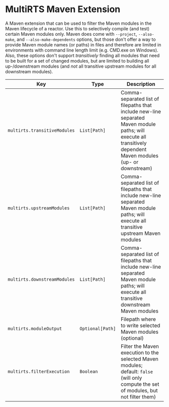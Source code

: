 # MultiRTS Maven Extension

A Maven extension that can be used to filter the Maven modules in the Maven lifecycle of a reactor.
Use this to selectively compile (and test) certain Maven modules only.
Maven does come with `--project`, `--also-make`, and `--also-make-dependents` options, but those don't offer a way to
provide Maven module names (or paths) in files and therefore are limited in environments with command line length
limit (e.g. CMD.exe on Windows).
Also, these options don't support *transitively* finding all modules that need to be built for a set of changed modules,
but are limited to building all up-/downstream modules (and *not* all transitive upstream modules for all downstream
modules).

| Key                          | Type             | Description                                                                                                                                                     |
|------------------------------|------------------|-----------------------------------------------------------------------------------------------------------------------------------------------------------------|
| `multirts.transitiveModules` | `List[Path]`     | Comma-separated list of filepaths that include new-line separated Maven module paths; will execute all transitively dependent Maven modules (up- or downstream) |
| `multirts.upstreamModules`   | `List[Path]`     | Comma-separated list of filepaths that include new-line separated Maven module paths; will execute all transitive upstream Maven modules                        |
| `multirts.downstreamModules` | `List[Path]`     | Comma-separated list of filepaths that include new-line separated Maven module paths; will execute all transitive downstream Maven modules                      |
| `multirts.moduleOutput`      | `Optional[Path]` | Filepath where to write selected Maven modules (optional)                                                                                                       |
| `multirts.filterExecution`   | `Boolean`        | Filter the Maven execution to the selected Maven modules; default: `false` (will only compute the set of modules, but not filter them)                          |
